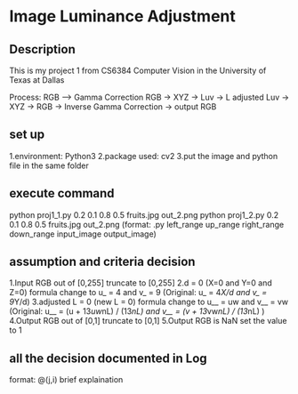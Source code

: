 # Image Luminance Adjustment

## Description
This is my project 1 from CS6384 Computer Vision in the University of Texas at Dallas

Process: 
RGB —> Gamma Correction RGB -> XYZ -> Luv -> L adjusted Luv -> XYZ -> RGB -> Inverse Gamma Correction -> output RGB

## set up
1.environment: Python3
2.package used: cv2
3.put the image and python file in the same folder

## execute command
python proj1_1.py 0.2 0.1 0.8 0.5 fruits.jpg out_2.png
python proj1_2.py 0.2 0.1 0.8 0.5 fruits.jpg out_2.png
(format: .py left_range up_range right_range down_range input_image output_image)

## assumption and criteria decision
1.Input RGB out of [0,255]
truncate to [0,255]
2.d = 0 (X=0 and Y=0 and Z=0)
formula change to u_ = 4 and v_ = 9 (Original: u_ = 4*X/d and v_ = 9*Y/d)
3.adjusted L = 0 (new L = 0)
formula change to u__ = uw and v__ = vw (Original: u__ = (u + 13*uw*nL) / (13*nL) and v__ = (v + 13*vw*nL) / (13*nL)  )
4.Output RGB out of [0,1]
truncate to [0,1]
5.Output RGB is NaN
set the value to 1

## all the decision documented in Log
format: @(j,i) brief explaination



